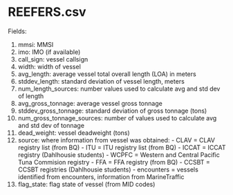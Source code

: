 
REEFERS.csv
===========

Fields:

1. mmsi: MMSI
2. imo: IMO (if available)
3. call_sign: vessel callsign
4. width: width of vessel
5. avg_length: average vessel total overall length (LOA) in meters
6. stddev_length: standard deviation of vessel length, meters
7. num_length_sources: number values used to calculate avg and std dev of length
8. avg_gross_tonnage: average vessel gross tonnage
9. stddev_gross_tonnage: standard deviation of gross tonnage (tons)
10. num_gross_tonnage_sources: number of values used to calculate avg and std dev of tonnage
11. dead_weight: vessel deadweight (tons)
12. source: where information from vessel was obtained:
            - CLAV = CLAV registry list (from BQ)
            - ITU = ITU registry list (from BQ)
            - ICCAT = ICCAT registry (Dahlhousie students)
            - WCPFC = Western and Central Pacific Tuna Commision registry
            - FFA = FFA registry (from BQ)
            - CCSBT = CCSBT registries (Dahlhousie students)
            - encounters = vessels identified from encounters, information from MarineTraffic
13. flag_state: flag state of vessel (from MID codes)